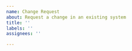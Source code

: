 ```yaml
---
name: Change Request
about: Request a change in an existing system
title: ''
labels: ''
assignees: ''

---
```



